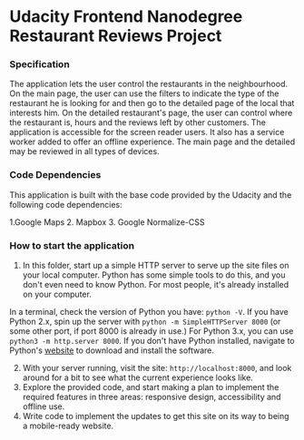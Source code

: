# Udacity Frontend Nanodegree Restaurant Reviews Project

### Specification

The application lets the user control the restaurants in the neighbourhood. On the main page, the user can use the filters to indicate the type of the restaurant he is looking for and then go to the detailed page of the local that interests him. 
On the detailed restaurant's page, the user can control where the restaurant is, hours and the reviews left by other customers. 
The application is accessible for the screen reader users.
It also has a service worker added to offer an offline experience.
The main page and the detailed may be reviewed in all types of devices.

### Code Dependencies

This application is built with the base code provided by the Udacity and the following code dependencies:

1.Google Maps
2. Mapbox
3. Google Normalize-CSS

### How to start the application

1. In this folder, start up a simple HTTP server to serve up the site files on your local computer. Python has some simple tools to do this, and you don't even need to know Python. For most people, it's already installed on your computer. 

In a terminal, check the version of Python you have: `python -V`. If you have Python 2.x, spin up the server with `python -m SimpleHTTPServer 8000` (or some other port, if port 8000 is already in use.) For Python 3.x, you can use `python3 -m http.server 8000`. If you don't have Python installed, navigate to Python's [website](https://www.python.org/) to download and install the software.

2. With your server running, visit the site: `http://localhost:8000`, and look around for a bit to see what the current experience looks like.
3. Explore the provided code, and start making a plan to implement the required features in three areas: responsive design, accessibility and offline use.
4. Write code to implement the updates to get this site on its way to being a mobile-ready website.